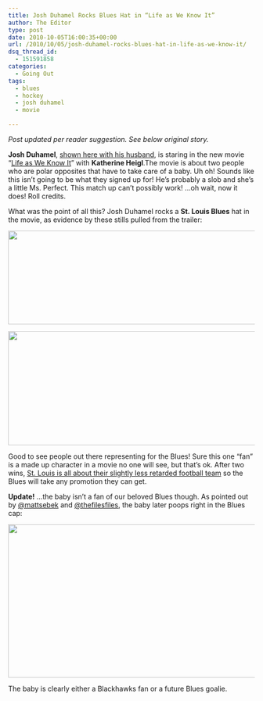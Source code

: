 ```yaml
---
title: Josh Duhamel Rocks Blues Hat in “Life as We Know It”
author: The Editor
type: post
date: 2010-10-05T16:00:35+00:00
url: /2010/10/05/josh-duhamel-rocks-blues-hat-in-life-as-we-know-it/
dsq_thread_id:
  - 151591858
categories:
  - Going Out
tags:
  - blues
  - hockey
  - josh duhamel
  - movie

---
```

_Post updated per reader suggestion. See below original story._

**Josh Duhamel**, <a href="http://media.punchingkitty.com/wordpress/2010/10/josh_duhamel_fergie_new_years_2009_1.jpeg?page=1" target="_blank">shown here with his husband</a>, is staring in the new movie &#8220;<a href="http://trailers.apple.com/trailers/wb/lifeasweknowit/" target="_blank">Life as We Know It</a>&#8221; with **Katherine Heigl**.The movie is about two people who are polar opposites that have to take care of a baby. Uh oh! Sounds like this isn&#8217;t going to be what they signed up for! He&#8217;s probably a slob and she&#8217;s a little Ms. Perfect. This match up can&#8217;t possibly work! &#8230;oh wait, now it does! Roll credits.

What was the point of all this? Josh Duhamel rocks a **St. Louis Blues** hat in the movie, as evidence by these stills pulled from the trailer:

[<img class="aligncenter size-full wp-image-7149" title="life_as_we_know_it_1" src="http://media.punchingkitty.com/wordpress/2010/10/life_as_we_know_it_1.jpg" alt="" width="600" height="191" />][1]

[<img class="aligncenter size-full wp-image-7148" title="life_as_we_know_it_2" src="http://media.punchingkitty.com/wordpress/2010/10/life_as_we_know_it_2.jpg" alt="" width="600" height="233" />][2]

Good to see people out there representing for the Blues! Sure this one &#8220;fan&#8221; is a made up character in a movie no one will see, but that&#8217;s ok. After two wins, <a href="http://punchingkitty.com/2010/10/04/the-rams-won-again-everyone-just-be-cool/" target="_blank">St. Louis is all about their slightly less retarded football team</a> so the Blues will take any promotion they can get.

**Update!** &#8230;the baby isn&#8217;t a fan of our beloved Blues though. As pointed out by <a href="http://twitter.com/MattSebek/status/26476338312" target="_blank">@mattsebek</a> and <a href="http://twitter.com/thefilesfiles/status/26476731305" target="_blank">@thefilesfiles</a>, the baby later poops right in the Blues cap:

[<img class="aligncenter size-full wp-image-7188" title="Yeah, but the baby poops in it, dude" src="http://media.punchingkitty.com/wordpress/2010/10/Yeah-but-the-baby-poops-in-it-dude.jpeg" alt="" width="600" height="313" />][3]

The baby is clearly either a Blackhawks fan or a future Blues goalie.

 [1]: http://media.punchingkitty.com/wordpress/2010/10/life_as_we_know_it_1.jpg
 [2]: http://media.punchingkitty.com/wordpress/2010/10/life_as_we_know_it_2.jpg
 [3]: http://media.punchingkitty.com/wordpress/2010/10/Yeah-but-the-baby-poops-in-it-dude.jpeg